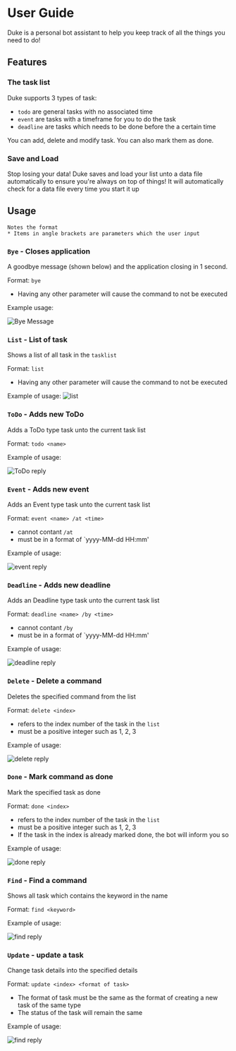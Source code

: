 # User Guide

Duke is a personal bot assistant to help you keep track of all the things you need to do! 

## Features 

### The task list

Duke supports 3 types of task:
* `todo` are general tasks with no associated time
* `event` are tasks with a timeframe for you to do the task
* `deadline`  are tasks which needs to be done before the a certain time

You can add, delete and modify task. You can also mark them as done.

### Save and Load

Stop losing your data! Duke saves and load your list unto a data file automatically to ensure you're always on top of things! It will automatically check for a data file every time you start it up


## Usage
```
Notes the format
* Items in angle brackets are parameters which the user input
```
### `Bye` - Closes application

A goodbye message (shown below) and the application closing in 1 second.

Format: `bye`
* Having any other parameter will cause the command to not be executed

Example usage:

![Bye Message](/docs/picturesforug/bye.png)


### `List` - List of task

Shows a list of all task in the `tasklist`

Format: `list`
* Having any other parameter will cause the command to not be executed

Example of usage: 
![list](/docs/picturesforug/list.png)

### `ToDo` - Adds new ToDo

Adds a ToDo type task unto the current task list

Format: `todo <name>`

Example of usage: 

![ToDo reply](/docs/picturesforug/todo.png)

### `Event` - Adds new event 

Adds an Event type task unto the current task list

Format: `event <name> /at <time>`
* <name> cannot contant `/at`
* <time> must be in a format of `yyyy-MM-dd HH:mm'
  
Example of usage: 

![event reply](/docs/picturesforug/event.png)

### `Deadline` - Adds new deadline 

Adds an Deadline type task unto the current task list

Format: `deadline <name> /by <time>`
* <name> cannot contant `/by`
* <time> must be in a format of `yyyy-MM-dd HH:mm'
  
Example of usage: 

![deadline reply](/docs/picturesforug/deadline.png)

### `Delete` - Delete a command

Deletes the specified command from the list

Format: `delete <index>`
* <index> refers to the index number of the task in the `list`
* <index> must be a positive integer such as 1, 2, 3
  
Example of usage: 

![delete reply](/docs/picturesforug/delete.png)

### `Done` - Mark command as done

Mark the specified task as done

Format: `done <index>`
* <index> refers to the index number of the task in the `list`
* <index> must be a positive integer such as 1, 2, 3
* If the task in the index is already marked done, the bot will inform you so
  
Example of usage: 

![done reply](/docs/picturesforug/done.png)

### `Find` - Find a command

Shows all task which contains the keyword in the name

Format: `find <keyword>`
  
Example of usage: 

![find reply](/docs/picturesforug/find.png)

### `Update` - update a task

Change task details into the specified details

Format: `update <index> <format of task>`
  * The format of task must be the same as the format of creating a new task of the same type
  * The status of the task will remain the same
     
Example of usage: 

![find reply](/docs/picturesforug/update.PNG)
